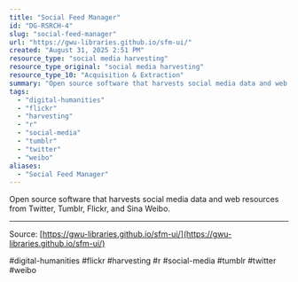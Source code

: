 ```yaml
---
title: "Social Feed Manager"
id: "DG-RSRCH-4"
slug: "social-feed-manager"
url: "https://gwu-libraries.github.io/sfm-ui/"
created: "August 31, 2025 2:51 PM"
resource_type: "social media harvesting"
resource_type_original: "social media harvesting"
resource_type_10: "Acquisition & Extraction"
summary: "Open source software that harvests social media data and web resources from Twitter, Tumblr, Flickr, and Sina Weibo."
tags:
  - "digital-humanities"
  - "flickr"
  - "harvesting"
  - "r"
  - "social-media"
  - "tumblr"
  - "twitter"
  - "weibo"
aliases:
  - "Social Feed Manager"
---
```


Open source software that harvests social media data and web resources from Twitter, Tumblr, Flickr, and Sina Weibo.

---

Source: [https://gwu-libraries.github.io/sfm-ui/](https://gwu-libraries.github.io/sfm-ui/)

#digital-humanities #flickr #harvesting #r #social-media #tumblr #twitter #weibo
